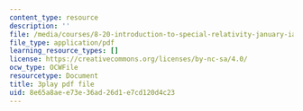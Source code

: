 ```yaml
---
content_type: resource
description: ''
file: /media/courses/8-20-introduction-to-special-relativity-january-iap-2021/8e65a8aee73e36ad26d1e7cd120d4c23_2jHK2MxGoio.pdf
file_type: application/pdf
learning_resource_types: []
license: https://creativecommons.org/licenses/by-nc-sa/4.0/
ocw_type: OCWFile
resourcetype: Document
title: 3play pdf file
uid: 8e65a8ae-e73e-36ad-26d1-e7cd120d4c23
---
```


